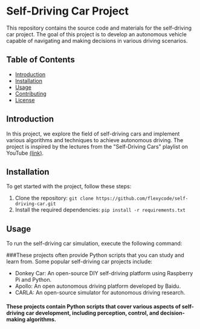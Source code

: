 # Self-Driving Car Project

This repository contains the source code and materials for the self-driving car project. The goal of this project is to develop an autonomous vehicle capable of navigating and making decisions in various driving scenarios.

## Table of Contents
- [Introduction](#introduction)
- [Installation](#installation)
- [Usage](#usage)
- [Contributing](#contributing)
- [License](#license) 

## Introduction

In this project, we explore the field of self-driving cars and implement various algorithms and techniques to achieve autonomous driving. The project is inspired by the lectures from the "Self-Driving Cars" playlist on YouTube [(link)](https://www.youtube.com/watch?v=_q4WUxgwDeg&list=PL05umP7R6ij321zzKXK6XCQXAaaYjQbzr). 

## Installation

To get started with the project, follow these steps:

1. Clone the repository: `git clone https://github.com/flexycode/self-driving-car.git`
2. Install the required dependencies: `pip install -r requirements.txt`

## Usage

To run the self-driving car simulation, execute the following command:

###These projects often provide Python scripts that you can study and learn from. Some popular self-driving car projects include:

* Donkey Car: An open-source DIY self-driving platform using Raspberry Pi and Python.
* Apollo: An open autonomous driving platform developed by Baidu.
* CARLA: An open-source simulator for autonomous driving research.

  
#### These projects contain Python scripts that cover various aspects of self-driving car development, including perception, control, and decision-making algorithms.
